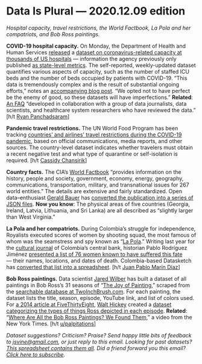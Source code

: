 Data Is Plural — 2020.12.09 edition
===================================

*Hospital capacity, travel restrictions, the World Factbook, La Pola and her compatriots, and Bob Ross paintings.*


__COVID-19 hospital capacity.__ On Monday, the Department of Health and Human Services [released](https://www.hhs.gov/about/news/2020/12/07/hhs-publishes-covid-19-hospital-facility-level-data.html) a [dataset on coronavirus-related capacity at thousands of US hospitals](https://healthdata.gov/dataset/covid-19-reported-patient-impact-and-hospital-capacity-facility?) — information the agency previously only published [as state-level metrics](https://healthdata.gov/dataset/covid-19-reported-patient-impact-and-hospital-capacity-state). The self-reported, weekly-updated dataset quantifies various aspects of capacity, such as the number of staffed ICU beds and the number of beds occupied by patients with COVID-19. “This data is tremendously complex and is the result of substantial ongoing efforts,” notes an [accompanying blog post](https://healthdata.gov/hhs-publishes-covid-19-hospital-facility-level-data). “We opted not to have perfect be the enemy of good, so these datasets will have imperfections.” __Related__: [An FAQ](https://github.com/CareSet/COVID_Hospital_PUF) “developed in collaboration with a group of data journalists, data scientists, and healthcare system researchers who have reviewed the data.” [h/t [Ryan Panchadsaram](https://twitter.com/rypan/status/1336095555852767233)]


__Pandemic travel restrictions.__ The UN World Food Program has been tracking [countries’ and airlines’ travel restrictions during the COVID-19 pandemic](https://data.humdata.org/dataset/covid-19-global-travel-restrictions-and-airline-information), based on official communications, media reports, and other sources. The country-level dataset indicates whether travelers must obtain a recent negative test and what type of quarantine or self-isolation is required. [h/t [Cassidy Chansirik](https://datainnovation.org/2020/12/documenting-global-travel-restrictions-and-airline-policies/)]


__Country facts.__ The CIA’s [World Factbook](https://www.cia.gov/library/publications/the-world-factbook/) “provides information on the history, people and society, government, economy, energy, geography, communications, transportation, military, and transnational issues for 267 world entities.” The details are extensive and fairly standardized. Open data–enthusiast [Gerald Bauer](https://github.com/geraldb) has [converted the publication into a series of JSON files](https://github.com/factbook/factbook.json). __Now you know__: The physical areas of five countries (Georgia, Ireland, Latvia, Lithuania, and Sri Lanka) are all described as “slightly larger than West Virginia.”


__La Pola and her compatriots.__ During Colombia’s struggle for independence, Royalists executed scores of women by shooting squad, the most famous of whom was the seamstress and spy known as “[La Pola](https://en.wikipedia.org/wiki/Policarpa_Salavarrieta).” Writing last year for the [cultural journal](https://www.banrepcultural.org/boletin-cultural/) of Colombia’s central bank, historian Pablo Rodríguez Jiménez [presented a list of 76 women known to have suffered this fate](https://publicaciones.banrepcultural.org/index.php/boletin_cultural/article/view/20880/21278) — their names, locations, and dates of death. Colombia-based Datasketch has [converted that list into a spreadsheet](https://www.datasketch.co/datasketch/mujeres-fusiladas-durante-la-independencia-colombiana). [h/t [Juan Pablo Marín Díaz](https://twitter.com/jpmarindiaz)]


__Bob Ross paintings.__ Data scientist [Jared Wilber](https://www.jwilber.me) has built a dataset of all paintings in Bob Ross’s 31 seasons of “[The Joy of Painting](https://en.wikipedia.org/wiki/The_Joy_of_Painting),” scraped from the [searchable database at TwoInchBrush.com](https://www.twoinchbrush.com). For each painting, the dataset lists the title, season, episode, YouTube link, and list of colors used. For [a 2014 article at FiveThirtyEight](https://fivethirtyeight.com/features/a-statistical-analysis-of-the-work-of-bob-ross/), [Walt Hickey](https://twitter.com/WaltHickey) created a [dataset categorizing the types of things Ross depicted in each episode](https://fivethirtyeight.com/features/a-statistical-analysis-of-the-work-of-bob-ross/). __Related__: “[Where Are All the Bob Ross Paintings? We Found Them](https://www.youtube.com/watch?v=rDs3o1uLEdU),” a video from the New York Times. [h/t [u/palpitations](https://www.reddit.com/r/datasets/comments/k2wqax/i_once_found_a_dataset_of_every_paint_used_in/)]


*Dataset suggestions? Criticism? Praise? Send happy little bits of feedback to jsvine@gmail.com, or just reply to this email. Looking for past datasets? [This spreadsheet contains them all](https://docs.google.com/spreadsheets/d/1wZhPLMCHKJvwOkP4juclhjFgqIY8fQFMemwKL2c64vk). Did a friend forward you this email? [Click here to subscribe](https://tinyletter.com/data-is-plural).*